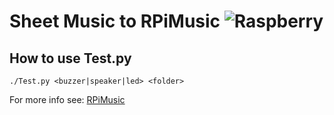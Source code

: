 # Sheet Music to RPiMusic ![Raspberry](http://lara.craft.net.br/raspberry/rasplogo.gif "Raspberry")

## How to use Test.py

    ./Test.py <buzzer|speaker|led> <folder>

For more info see: [RPiMusic](https://github.com/RaspberryLove/GPIO/tree/master/RPiMusic "RPiMusic Library")

